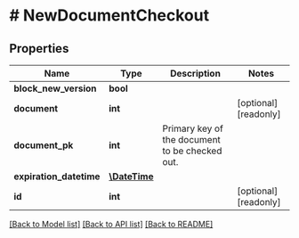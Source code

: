 # # NewDocumentCheckout

## Properties

Name | Type | Description | Notes
------------ | ------------- | ------------- | -------------
**block_new_version** | **bool** |  | 
**document** | **int** |  | [optional] [readonly] 
**document_pk** | **int** | Primary key of the document to be checked out. | 
**expiration_datetime** | [**\DateTime**](\DateTime.md) |  | 
**id** | **int** |  | [optional] [readonly] 

[[Back to Model list]](../../README.md#documentation-for-models) [[Back to API list]](../../README.md#documentation-for-api-endpoints) [[Back to README]](../../README.md)


